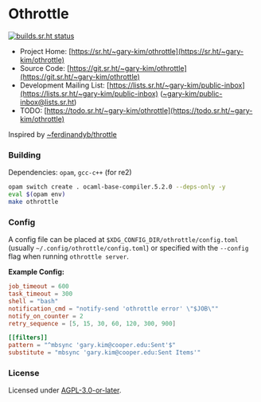 # Othrottle

[![builds.sr.ht status](https://builds.sr.ht/~gary-kim/othrottle/commits/master/build.yaml.svg)](https://builds.sr.ht/~gary-kim/othrottle/commits/master/build.yaml?)

* Project Home: [https://sr.ht/~gary-kim/othrottle](https://sr.ht/~gary-kim/othrottle)
* Source Code: [https://git.sr.ht/~gary-kim/othrottle](https://git.sr.ht/~gary-kim/othrottle)
* Development Mailing List: [https://lists.sr.ht/~gary-kim/public-inbox](https://lists.sr.ht/~gary-kim/public-inbox) ([~gary-kim/public-inbox@lists.sr.ht](mailto:~gary-kim/public-inbox@lists.sr.ht))
* TODO: [https://todo.sr.ht/~gary-kim/othrottle](https://todo.sr.ht/~gary-kim/othrottle)

Inspired by [~ferdinandyb/throttle](https://sr.ht/~ferdinandyb/throttle/)

### Building

Dependencies: `opam`, `gcc-c++` (for re2)

``` bash
opam switch create . ocaml-base-compiler.5.2.0 --deps-only -y
eval $(opam env)
make othrottle
```

### Config

A config file can be placed at `$XDG_CONFIG_DIR/othrottle/config.toml` (usually
`~/.config/othrottle/config.toml`) or specified with the `--config` flag when
running `othrottle server`.

**Example Config:**

```toml
job_timeout = 600
task_timeout = 300
shell = "bash"
notification_cmd = "notify-send 'othrottle error' \"$JOB\""
notify_on_counter = 2
retry_sequence = [5, 15, 30, 60, 120, 300, 900]

[[filters]]
pattern = "^mbsync 'gary.kim@cooper.edu:Sent'$"
substitute = "mbsync 'gary.kim@cooper.edu:Sent Items'"
```

### License

Licensed under [AGPL-3.0-or-later](./LICENSE).

